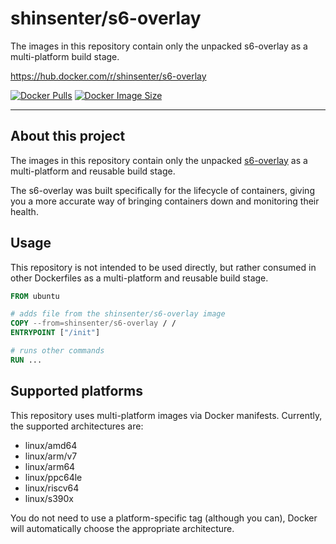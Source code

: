 # shinsenter/s6-overlay

The images in this repository contain only the unpacked s6-overlay as a multi-platform build stage.

https://hub.docker.com/r/shinsenter/s6-overlay

[![Docker Pulls](https://img.shields.io/docker/pulls/shinsenter/s6-overlay)](https://hub.docker.com/r/shinsenter/s6-overlay) [![Docker Image Size](https://img.shields.io/docker/image-size/shinsenter/s6-overlay/latest?label=shinsenter%2Fs6-overlay)](https://hub.docker.com/r/shinsenter/s6-overlay/tags)

* * *

## About this project

The images in this repository contain only the unpacked [s6-overlay](https://github.com/just-containers/s6-overlay) as a multi-platform and reusable build stage.

The s6-overlay was built specifically for the lifecycle of containers, giving you a more accurate way of bringing containers down and monitoring their health.

## Usage

This repository is not intended to be used directly, but rather consumed in other Dockerfiles as a multi-platform and reusable build stage.

```Dockerfile
FROM ubuntu

# adds file from the shinsenter/s6-overlay image
COPY --from=shinsenter/s6-overlay / /
ENTRYPOINT ["/init"]

# runs other commands
RUN ...
```

## Supported platforms

This repository uses multi-platform images via Docker manifests. Currently, the supported architectures are:

- linux/amd64
- linux/arm/v7
- linux/arm64
- linux/ppc64le
- linux/riscv64
- linux/s390x

You do not need to use a platform-specific tag (although you can), Docker will automatically choose the appropriate architecture.